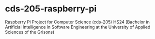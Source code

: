 # cds-205-raspberry-pi

Raspberry Pi Project for Computer Science (cds-205) HS24 (Bachelor in Artificial Intelligence in Software Engineering at the University of Applied Sciences of the Grisons)

